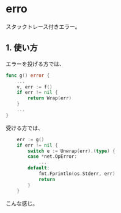 <!--
Copyright 2015 realglobe, Inc.

Licensed under the Apache License, Version 2.0 (the "License");
you may not use this file except in compliance with the License.
You may obtain a copy of the License at

    http://www.apache.org/licenses/LICENSE-2.0

Unless required by applicable law or agreed to in writing, software
distributed under the License is distributed on an "AS IS" BASIS,
WITHOUT WARRANTIES OR CONDITIONS OF ANY KIND, either express or implied.
See the License for the specific language governing permissions and
limitations under the License.
-->


# erro

スタックトレース付きエラー。


## 1. 使い方

エラーを投げる方では、

```Go
func g() error {
	...
	v, err := f()
	if err != nil {
		return Wrap(err)
	}
	...
}
```

受ける方では、

```Go
	err := g()
	if err != nil {
		switch e := Unwrap(err).(type) {
		case *net.OpError:
			...
		default:
			fmt.Fprintln(os.Stderr, err)
			return
		}
	}
```

こんな感じ。
